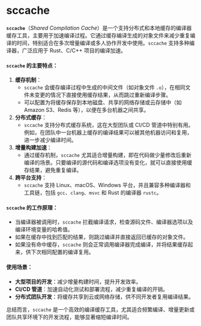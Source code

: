 # sccache

**`sccache`**（_Shared Compilation Cache_）是一个支持分布式和本地缓存的编译器缓存工具，主要用于加速编译过程。它通过缓存编译生成的对象文件来减少重复编译的时间，特别适合在多次增量编译或多人协作开发中使用。`sccache` 支持多种编译器，广泛应用于 Rust、C/C++ 项目的编译加速。

#### `sccache` 的主要特点：

1. **缓存机制**：
   * `sccache` 会缓存编译过程中生成的中间文件（如对象文件 `.o`），在相同文件未变更的情况下直接使用缓存结果，从而跳过重新编译步骤。
   * 可以配置为将缓存保存到本地磁盘、共享的网络存储或云存储中（如 Amazon S3、Redis 等），以便在多台机器之间共享。
2. **分布式缓存**：
   * `sccache` 支持分布式缓存系统，这在大型团队或 CI/CD 管道中特别有用。例如，在团队中一台机器上缓存的编译结果可以被其他机器访问和复用，进一步减少编译时间。
3. **增量构建加速**：
   * 通过缓存机制，`sccache` 尤其适合增量构建，即在代码做少量修改后重新编译的场景。只要编译的源代码和编译选项没有变化，就可以直接使用缓存结果，避免重复编译。
4. **跨平台支持**：
   * `sccache` 支持 Linux、macOS、Windows 平台，并且兼容多种编译器和工具链，包括 `gcc`、`clang`、`msvc` 和 Rust 的编译器 `rustc`。

#### `sccache` 的工作原理：

* 当编译器被调用时，`sccache` 拦截编译请求，检查源码文件、编译器选项以及编译环境变量的哈希值。
* 如果在缓存中找到匹配的结果，则跳过编译并直接返回已缓存的对象文件。
* 如果没有命中缓存，`sccache` 则会正常调用编译器完成编译，并将结果缓存起来，供下次相同配置的编译复用。

#### 使用场景：

* **大型项目的开发**：减少增量构建时间，提升开发效率。
* **CI/CD 管道**：加速自动化测试和部署流程，减少重复编译的开销。
* **分布式团队开发**：将缓存共享到云或网络存储，供不同开发者复用编译结果。

总结而言，`sccache` 是一个高效的编译缓存工具，尤其适合频繁编译、增量更新或团队共享环境下的开发流程，能够显著缩短编译时间。
